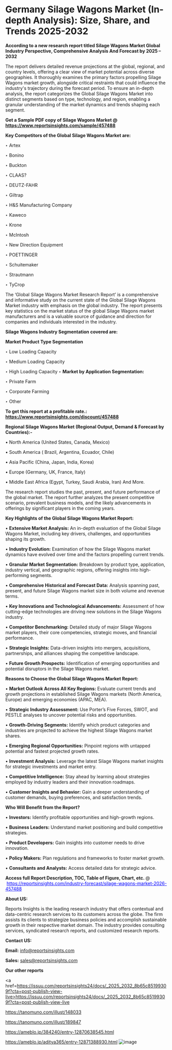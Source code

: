 # Germany Silage Wagons Market (In-depth Analysis): Size, Share, and Trends 2025-2032

<strong>According to a new research report titled Silage Wagons Market Global Industry Perspective, Comprehensive Analysis And Forecast by 2025 – 2032</strong>

The report delivers detailed revenue projections at the global, regional, and country levels, offering a clear view of market potential across diverse geographies. It thoroughly examines the primary factors propelling Silage Wagons market growth, alongside critical restraints that could influence the industry's trajectory during the forecast period. To ensure an in-depth analysis, the report categorizes the Global Silage Wagons Market into distinct segments based on type, technology, and region, enabling a granular understanding of the market dynamics and trends shaping each segment.

<strong>Get a Sample PDF copy of Silage Wagons Market </strong><strong>@<a href=https://www.reportsinsights.com/sample/457488 style=color:#0000ff;> https://www.reportsinsights.com/sample/457488</a></strong></font>

<strong>Key Competitors of the Global Silage Wagons Market are:</strong>

‣ Artex

‣ Bonino

‣ Buckton

‣ CLAAS?

‣ DEUTZ-FAHR

‣ Giltrap

‣ H&S Manufacturing Company

‣ Kaweco

‣ Krone

‣ McIntosh

‣ New Direction Equipment

‣ POETTINGER

‣ Schuitemaker

‣ Strautmann

‣ TyCrop

The ‘Global Silage Wagons Market Research Report’ is a comprehensive and informative study on the current state of the Global Silage Wagons Market industry with emphasis on the global industry. The report presents key statistics on the market status of the global Silage Wagons market manufacturers and is a valuable source of guidance and direction for companies and individuals interested in the industry.

<strong>Silage Wagons Industry Segmentation covered are:</strong>

<strong>Market Product Type Segmentation</strong>

‣ Low Loading Capacity

‣ Medium Loading Capacity

‣ High Loading Capacity
‣ 
<strong>Market by Application Segmentation:</strong>

‣ Private Farm

‣ Corporate Farming

‣ Other

<strong>To get this report at a profitable rate.: <a href=https://www.reportsinsights.com/discount/457488 style=color:#0000ff;>https://www.reportsinsights.com/discount/457488</a></strong></font>

<strong>Regional Silage Wagons Market (Regional Output, Demand &amp; Forecast by Countries):-</strong>

• North America (United States, Canada, Mexico)

• South America ( Brazil, Argentina, Ecuador, Chile)

• Asia Pacific (China, Japan, India, Korea)

• Europe (Germany, UK, France, Italy)

• Middle East Africa (Egypt, Turkey, Saudi Arabia, Iran) And More.

The research report studies the past, present, and future performance of the global market. The report further analyzes the present competitive scenario, prevalent business models, and the likely advancements in offerings by significant players in the coming years.

<strong>Key Highlights of the Global Silage Wagons Market Report:</strong>

• <strong>Extensive Market Analysis:</strong> An in-depth evaluation of the Global Silage Wagons Market, including key drivers, challenges, and opportunities shaping its growth.

• <strong>Industry Evolution:</strong> Examination of how the Silage Wagons market dynamics have evolved over time and the factors propelling current trends.

• <strong>Granular Market Segmentation:</strong> Breakdown by product type, application, industry vertical, and geographic regions, offering insights into high-performing segments.

• <strong>Comprehensive Historical and Forecast Data:</strong> Analysis spanning past, present, and future Silage Wagons market size in both volume and revenue terms.

• <strong>Key Innovations and Technological Advancements:</strong> Assessment of how cutting-edge technologies are driving new solutions in the Silage Wagons industry.

• <strong>Competitor Benchmarking:</strong> Detailed study of major Silage Wagons market players, their core competencies, strategic moves, and financial performance.

• <strong>Strategic Insights:</strong> Data-driven insights into mergers, acquisitions, partnerships, and alliances shaping the competitive landscape.

• <strong>Future Growth Prospects:</strong> Identification of emerging opportunities and potential disruptors in the Silage Wagons market.

<strong>Reasons to Choose the Global Silage Wagons Market Report:</strong>

• <strong>Market Outlook Across All Key Regions:</strong> Evaluate current trends and growth projections in established Silage Wagons markets (North America, Europe) and emerging economies (APAC, MEA).

• <strong>Strategic Industry Assessment:</strong> Use Porter’s Five Forces, SWOT, and PESTLE analyses to uncover potential risks and opportunities.

• <strong>Growth-Driving Segments:</strong> Identify which product categories and industries are projected to achieve the highest Silage Wagons market shares.

• <strong>Emerging Regional Opportunities:</strong> Pinpoint regions with untapped potential and fastest projected growth rates.

• <strong>Investment Analysis:</strong> Leverage the latest Silage Wagons market insights for strategic investments and market entry.

• <strong>Competitive Intelligence:</strong> Stay ahead by learning about strategies employed by industry leaders and their innovation roadmaps.

• <strong>Customer Insights and Behavior:</strong> Gain a deeper understanding of customer demands, buying preferences, and satisfaction trends.

<strong>Who Will Benefit from the Report?</strong>

• <strong>Investors:</strong> Identify profitable opportunities and high-growth regions.

• <strong>Business Leaders:</strong> Understand market positioning and build competitive strategies.

• <strong>Product Developers:</strong> Gain insights into customer needs to drive innovation.

• <strong>Policy Makers:</strong> Plan regulations and frameworks to foster market growth.

• <strong>Consultants and Analysts:</strong> Access detailed data for strategic advice.
</ul>
<strong>Access full Report Description, TOC, Table of Figure, Chart, etc. </strong>@  <a href=https://reportsinsights.com/industry-forecast/silage-wagons-market-2026-457488 style=color:#0000ff;>https://reportsinsights.com/industry-forecast/silage-wagons-market-2026-457488</a></font>

<strong><strong>About US</strong>:</strong>

Reports Insights is the leading research industry that offers contextual and data-centric research services to its customers across the globe. The firm assists its clients to strategize business policies and accomplish sustainable growth in their respective market domain. The industry provides consulting services, syndicated research reports, and customized research reports.

<strong>Contact US:</strong>

<p class=""""><b>Email:</b> <a href=mailto:info@reportsinsights.com>info@reportsinsights.com</a></p>
<p class=""""><b>Sales:</b> <a href=mailto:sales@reportsinsights.com>sales@reportsinsights.com</a></p>

<strong>Our other reports</strong>

<a href=https://issuu.com/reportsinsights24/docs/_2025_2032_8b65c85199309f?cta=post-publish-view-live>https://issuu.com/reportsinsights24/docs/_2025_2032_8b65c85199309f?cta=post-publish-view-live</a>

<a href=https://tanomuno.com/illust/148033>https://tanomuno.com/illust/148033</a>

<a href=https://tanomuno.com/illust/189847>https://tanomuno.com/illust/189847</a>

<a href=https://ameblo.jp/384240/entry-12870638545.html>https://ameblo.jp/384240/entry-12870638545.html</a>

<a href=https://ameblo.jp/aditya365/entry-12871388930.html>https://ameblo.jp/aditya365/entry-12871388930.html</a>
![image](https://github.com/user-attachments/assets/aa667ca5-3021-450c-abdf-07b4f08e6470)
